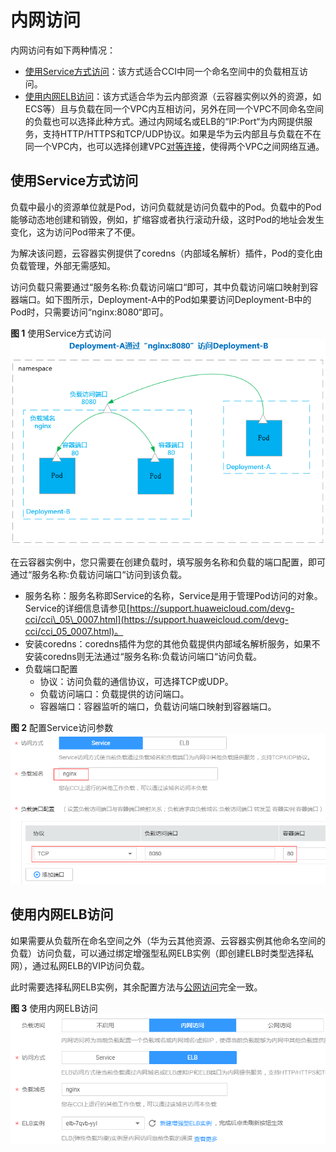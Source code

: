 # 内网访问<a name="cci_01_0054"></a>

内网访问有如下两种情况：

-   [使用Service方式访问](#section7148214124710)：该方式适合CCI中同一个命名空间中的负载相互访问。
-   [使用内网ELB访问](#section154315254491)：该方式适合华为云内部资源（云容器实例以外的资源，如ECS等）且与负载在同一个VPC内互相访问，另外在同一个VPC不同命名空间的负载也可以选择此种方式。通过内网域名或ELB的“IP:Port“为内网提供服务，支持HTTP/HTTPS和TCP/UDP协议。如果是华为云内部且与负载在不在同一个VPC内，也可以选择创建VPC[对等连接](https://support.huaweicloud.com/usermanual-vpc/zh-cn_topic_0046655036.html)，使得两个VPC之间网络互通。

## 使用Service方式访问<a name="section7148214124710"></a>

负载中最小的资源单位就是Pod，访问负载就是访问负载中的Pod。负载中的Pod能够动态地创建和销毁，例如，扩缩容或者执行滚动升级，这时Pod的地址会发生变化，这为访问Pod带来了不便。

为解决该问题，云容器实例提供了coredns（内部域名解析）插件，Pod的变化由负载管理，外部无需感知。

访问负载只需要通过“服务名称:负载访问端口“即可，其中负载访问端口映射到容器端口。如下图所示，Deployment-A中的Pod如果要访问Deployment-B中的Pod时，只需要访问“nginx:8080“即可。

**图 1**  使用Service方式访问<a name="fig127041310193013"></a>  
![](figures/使用Service方式访问.png "使用Service方式访问")

在云容器实例中，您只需要在创建负载时，填写服务名称和负载的端口配置，即可通过“服务名称:负载访问端口“访问到该负载。

-   服务名称：服务名称即Service的名称，Service是用于管理Pod访问的对象。Service的详细信息请参见[https://support.huaweicloud.com/devg-cci/cci\_05\_0007.html](https://support.huaweicloud.com/devg-cci/cci_05_0007.html)。
-   安装coredns：coredns插件为您的其他负载提供内部域名解析服务，如果不安装coredns则无法通过“服务名称:负载访问端口“访问负载。
-   负载端口配置
    -   协议：访问负载的通信协议，可选择TCP或UDP。
    -   负载访问端口：负载提供的访问端口。
    -   容器端口：容器监听的端口，负载访问端口映射到容器端口。


**图 2**  配置Service访问参数<a name="fig075812643016"></a>  
![](figures/配置Service访问参数.png "配置Service访问参数")

## 使用内网ELB访问<a name="section154315254491"></a>

如果需要从负载所在命名空间之外（华为云其他资源、云容器实例其他命名空间的负载）访问负载，可以通过绑定增强型私网ELB实例（即创建ELB时类型选择私网），通过私网ELB的VIP访问负载。

此时需要选择私网ELB实例，其余配置方法与[公网访问](公网访问.md)完全一致。

**图 3**  使用内网ELB访问<a name="fig49771343193010"></a>  
![](figures/使用内网ELB访问.png "使用内网ELB访问")


